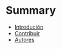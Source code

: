 # Summary

- [Introdución](./README.md)
- [Contribuir](./misc/contribuir.md)
- [Autores](./misc/autores_creditos.md)
